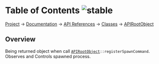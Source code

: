 # Table of Contents ![stable]
[Project](https://github.com/ksxatompackages/quick-spawn) → [Documentation](../..) → [API References](..) → [Classes](.) → [APIRootObject](./api.md)

## Overview

Being returned object when call <code>[APIRootObject](.classes/api.md)::registerSpawnCommand</code>. Observes and Controls spawned process.

[fixed]: https://rawgithub.com/ksxatompackages/quick-spawn/latest/docs/images/badges/fixed.svg
[stable]: https://rawgithub.com/ksxatompackages/quick-spawn/latest/docs/images/badges/stable.svg
[exprimental]: https://rawgithub.com/ksxatompackages/quick-spawn/latest/docs/images/badges/exprimental.svg
[deprecated]: https://rawgithub.com/ksxatompackages/quick-spawn/latest/docs/images/badges/deprecated.svg
